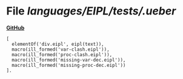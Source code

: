 # File _languages/EIPL/tests/.ueber_
**[GitHub](https://github.com/softlang/yas/blob/master/languages/EIPL/tests/.ueber)**
```
[
  elementOf('div.eipl', eipl(text)),
  macro(ill_formed('var-clash.eipl')),
  macro(ill_formed('proc-clash.eipl')),
  macro(ill_formed('missing-var-dec.eipl')),
  macro(ill_formed('missing-proc-dec.eipl'))
].
```
